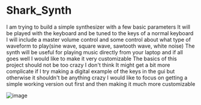 # Shark_Synth
I am trying to build a simple synthesizer with a few basic parameters
It will be played with the keyboard and be tuned to the keys of a normal keyboard
I will include a master volume control and some control about what type of waveform to play(sine wave, square wave, sawtooth wave, white noise)
The synth will be useful for playing music directly from your laptop and if all goes well I would like to make it very customizable
The basics of this project should not be too crazy I don't think
It might get a bit more complicate if I try making a digital example of the keys in the gui but otherwise it shouldn't be anything crazy
I would like to focus on getting a simple working version out first and then making it much more customizable

![image](https://user-images.githubusercontent.com/123497588/231777167-477dd4d6-000d-4f01-9800-b5fd5f6e71a7.png)




